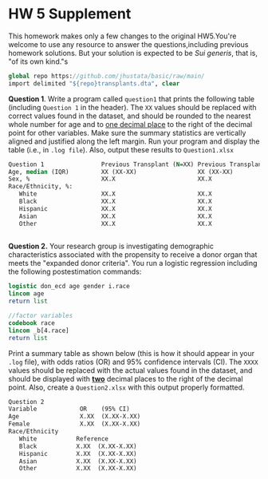 ﻿# HW 5 Supplement

This homework makes only a few changes to the original HW5.You're welcome to use any resource to answer the questions,including previous homework solutions. But your solution is expected to be *Sui generis*, that is, "of its own kind."s

```stata
global repo https://github.com/jhustata/basic/raw/main/
import delimited "${repo}transplants.dta", clear
```

**Question 1**. Write a program called `question1` that prints the following table (including `Question 1` in the header). The `XX` values should be replaced with correct values found in the dataset, and should be rounded to the nearest whole number for age and to <u>one decimal place</u> to the right of the decimal point for other variables. Make sure the summary statistics are vertically aligned and justified along the left margin. Run your program and display the table (i.e., in `.log file`). Also, output these results to `Question1.xlsx`

```stata
Question 1                Previous Transplant (N=XX) Previous Transplant (N=XX) 
Age, median (IQR)         XX (XX-XX)                 XX (XX-XX)
Sex, %                    XX.X                       XX.X
Race/Ethnicity, %:
   White                  XX.X                       XX.X
   Black                  XX.X                       XX.X
   Hispanic               XX.X                       XX.X
   Asian                  XX.X                       XX.X
   Other                  XX.X                       XX.X
 
```

**Question 2.** Your research group is investigating demographic characteristics associated with the propensity to receive a donor organ that meets the "expanded donor criteria". You run a logistic regression including the following postestimation commands:

```stata
logistic don_ecd age gender i.race
lincom age
return list

//factor variables
codebook race
lincom _b[4.race]
return list 
```

Print a summary table as shown below (this is how it should appear in your `.log` file), with odds ratios (OR) and 95% confidence intervals (CI). The `XXXX` values should be replaced with the actual values found in the dataset, and should be displayed with <u>**two**</u> decimal places to the right of the decimal point. Also, create a `Question2.xlsx` with this output properly formatted.

```stata
Question 2
Variable            OR    (95% CI)
Age                 X.XX  (X.XX-X.XX)
Female              X.XX  (X.XX-X.XX)
Race/Ethnicity            
   White           Reference
   Black           X.XX  (X.XX-X.XX)
   Hispanic        X.XX  (X.XX-X.XX)
   Asian           X.XX  (X.XX-X.XX)
   Other           X.XX  (X.XX-X.XX)
```
